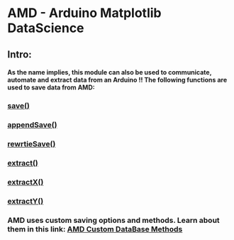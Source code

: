 # AMD - Arduino Matplotlib DataScience
## Intro:
#### As the name implies, this module can also be used to communicate, automate and extract data from an Arduino !! The following functions are used to save data from AMD:

### [save()]()
### [appendSave()]()
### [rewrtieSave()]()
### [extract()]()
### [extractX()]()
### [extractY()]()

### AMD uses custom saving options and methods. Learn about them in this link: [AMD Custom DataBase Methods]()
